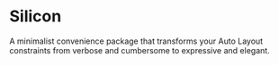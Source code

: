 # Silicon

A minimalist convenience package that transforms your Auto Layout constraints from verbose and cumbersome to expressive
and elegant.
